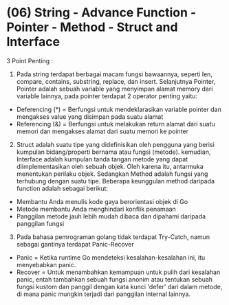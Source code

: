 # (06) String - Advance Function - Pointer - Method - Struct and Interface

3 Point Penting :
1. Pada string terdapat berbagai macam fungsi bawaannya, seperti len, compare, contains, substring, replace, dan insert. Selanjutnya Pointer, Pointer adalah sebuah variable yang menyimpan alamat memory dari variable lainnya, pada pointer terdapat 2 operator penting yaitu:
- Deferencing (*) = Berfungsi untuk mendeklarasikan variable pointer dan mengakses value yang disimpan pada suatu alamat
- Referencing (&) = Berfungsi untuk melakukan return alamat dari suatu memori dan mengakses alamat dari suatu memori ke pointer
2. Struct adalah suatu tipe yang didefinisikan oleh pengguna yang berisi kumpulan bidang/properti bernama atau fungsi (metode). kemudian, Interface adalah kumpulan tanda tangan metode yang dapat diimplementasikan oleh sebuah objek. Oleh karena itu, antarmuka menentukan perilaku objek. Sedangkan Method adalah fungsi yang terhubung dengan suatu tipe. Beberapa keunggulan method daripada function adalah sebagai berikut:
- Membantu Anda menulis kode gaya berorientasi objek di Go
- Metode membantu Anda menghindari konflik penamaan
- Panggilan metode jauh lebih mudah dibaca dan dipahami daripada panggilan fungsi
3. Pada bahasa pemrograman golang tidak terdapat Try-Catch, namun sebagai gantinya terdapat Panic-Recover
- Panic = Ketika runtime Go mendeteksi kesalahan-kesalahan ini, itu menyebabkan panic.
- Recover = Untuk menambahkan kemampuan untuk pulih dari kesalahan panic, entah tambahkan sebuah fungsi anonim atau tentukan sebuah fungsi kustom dan panggil dengan kata kunci 'defer' dari dalam metode, di mana panic mungkin terjadi dari panggilan internal lainnya.
